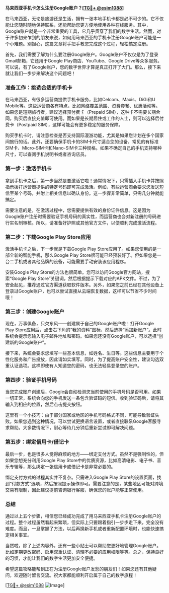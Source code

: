 **马来西亚手机卡怎么注册Google账户？[[TG💪+ @esim1088](https://t.me/s/esim1088)]**

在马来西亚，无论是旅游还是生活，拥有一张本地手机卡都是必不可少的。它不仅能让您随时随地保持联系，还能帮助您更方便地使用各种在线服务。其中，Google账户就是一个非常重要的工具，它几乎贯穿了我们的数字生活。然而，对于许多初来乍到的朋友来说，如何用马来西亚的手机卡注册Google账户可能是一个小难题。别担心，这篇文章将手把手教您完成这个过程，轻松搞定注册。

首先，我们需要了解为什么要注册Google账户。Google账户不仅仅是为了登录Gmail邮箱，它还用于Google Play商店、YouTube、Google Drive等众多服务。可以说，有了Google账户，您的数字世界才算是真正打开了大门。那么，接下来就让我们一步步来解决这个问题吧！

### 准备工作：挑选合适的手机卡

在马来西亚，有很多运营商提供手机卡服务，比如Celcom、Maxis、DiGi和U Mobile等。这些运营商各有特点，比如网络覆盖范围、资费套餐、优惠活动等。如果您是短期旅行者，建议选择预付费卡（Prepaid SIM），这种卡不需要长期合同，购买后直接充值即可使用。而如果是长期居住或工作的人士，则可以选择后付费卡（Postpaid SIM），这样可能会有更多稳定的服务保障。

购买手机卡时，请注意检查是否支持国际漫游功能，尤其是如果您计划在多个国家间旅行的话。此外，还要确保手机卡的SIM卡尺寸适合您的设备，常见的有标准SIM卡、Micro-SIM卡和Nano-SIM卡三种规格。如果不确定自己的手机支持哪种尺寸，可以查阅手机说明书或者咨询店员。

### 第一步：激活手机卡

拿到手机卡之后，第一步当然是要激活它啦！通常情况下，只需插入手机卡并按照指示拨打运营商提供的特定号码即可完成激活。例如，有些运营商会要求您发送短信至某个号码，并附上相关信息以确认身份。这一步骤非常简单，只需几分钟就能搞定。

需要注意的是，在激活过程中，您需要提供有效的身份证件信息。这是因为Google账户注册时需要验证手机号码的真实性，而运营商也会对新注册的号码进行实名制审核。所以，请准备好护照或其他官方文件，以便顺利完成激活流程。

### 第二步：下载Google Play Store应用

激活手机卡之后，下一步就是下载Google Play Store应用了。如果您使用的是一部全新的智能手机，那么Google Play Store很可能已经预装好了。但如果您是一台二手机或者其他品牌的设备，可能需要手动安装该应用程序。

安装Google Play Store的方法也很简单。您可以访问Google官方网站，搜索“Google Play Store”关键词，然后根据提示下载对应的APK文件。不过，为了安全起见，推荐通过官方渠道获取软件版本。另外，如果您之前已经在其他设备上登录过Google账户，也可以尝试直接从云端恢复数据，这样可以节省不少时间哦！

### 第三步：创建Google账户

现在，万事俱备，只欠东风——创建属于自己的Google账户啦！打开Google Play Store应用后，点击右下角的“我的资料”图标，然后选择“添加新账户”。此时系统会提示您输入电子邮件地址和密码。如果您还没有Google账户，可以选择“创建新的Google账户”。

接下来，系统会要求您填写一些基本信息，如姓名、生日等。这些信息主要用于个性化服务和广告投放，因此请如实填写。同时，为了提高账户安全性，建议勾选双重认证选项。这样即使有人知道您的密码，也无法轻易登录您的账户。

### 第四步：验证手机号码

当您完成账户创建后，Google会自动检测您当前使用的手机号码是否可用。如果一切正常，系统会向您的手机发送一条包含验证码的短信。收到验证码后，请将其输入到相应的位置，然后点击提交按钮。

这里有一个小技巧：由于部分国家或地区的手机号码格式不同，可能导致验证失败。如果您遇到这种情况，可以尝试更换语言设置，或者直接联系Google客服寻求帮助。大多数情况下，耐心等待几分钟后重新尝试即可解决问题。

### 第五步：绑定信用卡/借记卡

最后一步，也是很多人觉得麻烦的地方——绑定支付方式。虽然不是强制性的，但如果您想充分利用Google Play Store中的优质资源，比如高清电影、电子书、音乐专辑等，那么绑定一张信用卡或借记卡是非常必要的。

绑定支付方式的过程其实并不复杂。只需进入Google Play Store的设置页面，找到“付款方式”选项，然后按照提示操作即可。需要注意的是，某些地区可能对跨境交易有限制，因此建议提前咨询银行客服，确保您的账户能够正常使用。

### 总结

通过以上五个步骤，相信您已经成功完成了用马来西亚手机卡注册Google账户的过程。整个过程虽然看起来繁琐，但实际上只要跟着指引一步步走下来，完全没有难度。而且，一旦掌握了方法，以后再换新手机或者重新配置环境时，也能快速搞定相关事宜。

当然啦，除了上述内容外，还有一些小贴士可以帮助您更好地管理Google账户。比如定期更改密码、启用双重认证、清理不必要的应用权限等等。总之，保持良好的习惯，才能让我们的数字生活更加安全便捷。

希望这篇攻略能帮到正在为注册Google账户发愁的朋友们！如果您还有其他疑问，欢迎随时留言交流。祝大家都能顺利开启属于自己的数字旅程！

[[TG💪+ @esim1088](https://t.me/s/esim1088) ![Image](https://i.postimg.cc/4NQfJmqS/Snipaste-2025-05-13-00-14-12.png)]